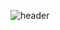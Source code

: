 ![header](https://capsule-render.vercel.app/api?type=wave&color=auto&height=300&section=header&text=Hi%20there&fontSize=90)
